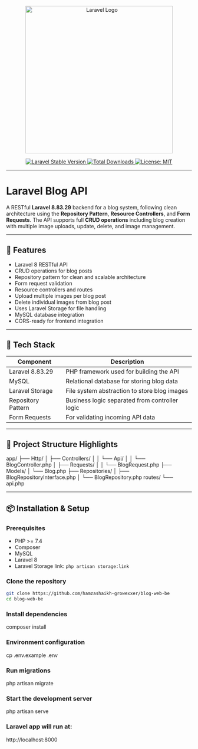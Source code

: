 <p align="center">
  <a href="https://laravel.com" target="_blank">
    <img src="https://raw.githubusercontent.com/laravel/art/master/logo-lockup/5%20SVG/2%20CMYK/1%20Full%20Color/laravel-logolockup-cmyk-red.svg" width="400" alt="Laravel Logo">
  </a>
</p>

<p align="center">
  <a href="https://packagist.org/packages/laravel/framework">
    <img src="https://img.shields.io/packagist/v/laravel/framework" alt="Laravel Stable Version">
  </a>
  <a href="https://packagist.org/packages/laravel/framework">
    <img src="https://img.shields.io/packagist/dt/laravel/framework" alt="Total Downloads">
  </a>
  <a href="https://opensource.org/licenses/MIT">
    <img src="https://img.shields.io/packagist/l/laravel/framework" alt="License: MIT">
  </a>
</p>

---

# Laravel Blog API

A RESTful **Laravel 8.83.29** backend for a blog system, following clean architecture using the **Repository Pattern**, **Resource Controllers**, and **Form Requests**. The API supports full **CRUD operations** including blog creation with multiple image uploads, update, delete, and image management.

---

## 🚀 Features

-   Laravel 8 RESTful API
-   CRUD operations for blog posts
-   Repository pattern for clean and scalable architecture
-   Form request validation
-   Resource controllers and routes
-   Upload multiple images per blog post
-   Delete individual images from blog post
-   Uses Laravel Storage for file handling
-   MySQL database integration
-   CORS-ready for frontend integration

---

## 🧰 Tech Stack

| Component          | Description                                    |
| ------------------ | ---------------------------------------------- |
| Laravel 8.83.29    | PHP framework used for building the API        |
| MySQL              | Relational database for storing blog data      |
| Laravel Storage    | File system abstraction to store blog images   |
| Repository Pattern | Business logic separated from controller logic |
| Form Requests      | For validating incoming API data               |

---

## 📁 Project Structure Highlights

app/
├── Http/
│ ├── Controllers/
│ │ └── Api/
│ │ └── BlogController.php
│ ├── Requests/
│ │ └── BlogRequest.php
├── Models/
│ └── Blog.php
├── Repositories/
│ ├── BlogRepositoryInterface.php
│ └── BlogRepository.php
routes/
└── api.php

---

## 📦 Installation & Setup

### Prerequisites

-   PHP >= 7.4
-   Composer
-   MySQL
-   Laravel 8
-   Laravel Storage link: `php artisan storage:link`

### Clone the repository

```bash
git clone https://github.com/hamzashaikh-growexxer/blog-web-be
cd blog-web-be
```

### Install dependencies

composer install

### Environment configuration

cp .env.example .env

### Run migrations

php artisan migrate

### Start the development server

php artisan serve

### Laravel app will run at:

http://localhost:8000
